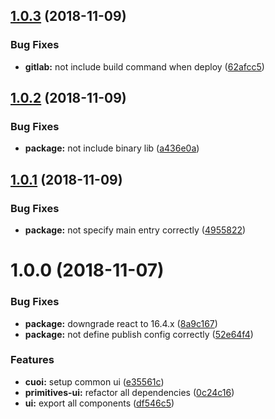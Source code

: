 ## [1.0.3](https://github.com/vgmtv/primitives-ui.git/compare/v1.0.2...v1.0.3) (2018-11-09)


### Bug Fixes

* **gitlab:** not include build command when deploy ([62afcc5](https://github.com/vgmtv/primitives-ui.git/commit/62afcc5))

## [1.0.2](https://github.com/vgmtv/primitives-ui.git/compare/v1.0.1...v1.0.2) (2018-11-09)


### Bug Fixes

* **package:** not include binary lib ([a436e0a](https://github.com/vgmtv/primitives-ui.git/commit/a436e0a))

## [1.0.1](https://github.com/vgmtv/primitives-ui.git/compare/v1.0.0...v1.0.1) (2018-11-09)


### Bug Fixes

* **package:** not specify main entry correctly ([4955822](https://github.com/vgmtv/primitives-ui.git/commit/4955822))

# 1.0.0 (2018-11-07)


### Bug Fixes

* **package:** downgrade react to 16.4.x ([8a9c167](https://github.com/vgmtv/primitives-ui.git/commit/8a9c167))
* **package:** not define publish config correctly ([52e64f4](https://github.com/vgmtv/primitives-ui.git/commit/52e64f4))


### Features

* **cuoi:** setup common ui ([e35561c](https://github.com/vgmtv/primitives-ui.git/commit/e35561c))
* **primitives-ui:** refactor all dependencies ([0c24c16](https://github.com/vgmtv/primitives-ui.git/commit/0c24c16))
* **ui:** export all components ([df546c5](https://github.com/vgmtv/primitives-ui.git/commit/df546c5))
